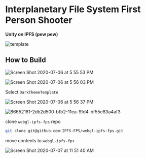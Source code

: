 # Interplanetary File System First Person Shooter

<b> Unity on IPFS (pew pew) </b>

![template](https://user-images.githubusercontent.com/19412160/86652835-b7fb3900-bfb2-11ea-8292-fdc160769190.png)

## How to Build

![Screen Shot 2020-07-06 at 5 55 53 PM](https://user-images.githubusercontent.com/19412160/86652164-2b507b00-bfb2-11ea-8085-1144fb98a708.png)

![Screen Shot 2020-07-06 at 5 56 03 PM](https://user-images.githubusercontent.com/19412160/86652176-2c81a800-bfb2-11ea-8e15-103d83472348.png)


Select `DarkThemeTemplate`

![Screen Shot 2020-07-06 at 5 56 37 PM](https://user-images.githubusercontent.com/19412160/86652180-2d1a3e80-bfb2-11ea-9348-2003517b54b2.png)

![86652181-2db2d500-bfb2-11ea-9fd4-bf55e83a4af3](https://user-images.githubusercontent.com/19412160/86652671-98fca700-bfb2-11ea-851e-5fa04881599b.png)

clone `webgl-ipfs-fps` repo

```bash
git clone git@github.com:IPFS-FPS/webgl-ipfs-fps.git
```

move contents to `webgl-ipfs-fps`

![Screen Shot 2020-07-07 at 11 51 40 AM](https://user-images.githubusercontent.com/19412160/86807876-4241ac80-c048-11ea-9eaa-9d50f76bb61b.png)
